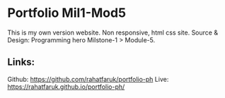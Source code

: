 
# Portfolio Mil1-Mod5
This is my own version website. Non responsive, html css site.
Source & Design: Programming hero Milstone-1 > Module-5. 

## Links: 
Github: https://github.com/rahatfaruk/portfolio-ph
Live: https://rahatfaruk.github.io/portfolio-ph/ 
